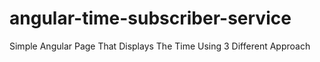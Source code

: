 # angular-time-subscriber-service
Simple Angular Page That Displays The Time Using 3 Different Approach
